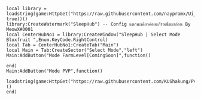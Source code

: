     local library = loadstring(game:HttpGet("https://raw.githubusercontent.com/naypramx/Ui__Project/Script/XeNonUi", true))()
    library:CreateWatermark("SleepHub") -- Config แตกนะเดียวค่อยแก้รอเน็ตมาก่อน By MeowX#0001
    local CenterHubNo1 = library:CreateWindow("SleepHub | Select Mode Bloxfruit ",Enum.KeyCode.RightControl)
    local Tab = CenterHubNo1:CreateTab("Main")
    local Main = Tab:CreateSector("Select Mode","left")
    Main:AddButton("Mode FarmLevel[ComingSoon]",function()
        
    end)
    Main:AddButton("Mode PVP",function()
        loadstring(game:HttpGet("https://raw.githubusercontent.com/KUShakung/PVP/main/README.md"))()
    end)
